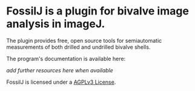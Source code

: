 # FossilJ is a plugin for bivalve image analysis in imageJ. 
The plugin provides free, open source tools for semiautomatic measurements of both drilled and undrilled bivalve shells. 

The program's documentation is available here:

*add further resources here when available*

FossilJ is licensed under a [AGPLv3 License](https://tldrlegal.com/license/gnu-affero-general-public-license-v3-(agpl-3.0)#summary).
